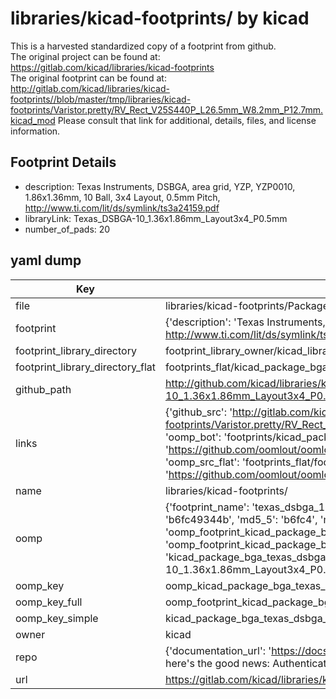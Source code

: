 # libraries/kicad-footprints/ by kicad  
This is a harvested standardized copy of a footprint from github.  
The original project can be found at:  
https://gitlab.com/kicad/libraries/kicad-footprints  
The original footprint can be found at:
http://gitlab.com/kicad/libraries/kicad-footprints//blob/master/tmp/libraries/kicad-footprints/Varistor.pretty/RV_Rect_V25S440P_L26.5mm_W8.2mm_P12.7mm.kicad_mod
Please consult that link for additional, details, files, and license information.  
## Footprint Details
* description: Texas Instruments, DSBGA, area grid, YZP, YZP0010, 1.86x1.36mm, 10 Ball, 3x4 Layout, 0.5mm Pitch, http://www.ti.com/lit/ds/symlink/ts3a24159.pdf  
* libraryLink: Texas_DSBGA-10_1.36x1.86mm_Layout3x4_P0.5mm  
* number_of_pads: 20  
## yaml dump  
| Key | Value |  
| --- | --- |  
| file | libraries/kicad-footprints/Package_BGA.pretty/Texas_DSBGA-10_1.36x1.86mm_Layout3x4_P0.5mm.kicad_mod |  
| footprint | {'description': 'Texas Instruments, DSBGA, area grid, YZP, YZP0010, 1.86x1.36mm, 10 Ball, 3x4 Layout, 0.5mm Pitch, http://www.ti.com/lit/ds/symlink/ts3a24159.pdf', 'libraryLink': 'Texas_DSBGA-10_1.36x1.86mm_Layout3x4_P0.5mm', 'number_of_pads': 20} |  
| footprint_library_directory | footprint_library_owner/kicad_libraries/kicad-footprints/ |  
| footprint_library_directory_flat | footprints_flat/kicad_package_bga_texas_dsbga_10_1_36x1_86mm_layout3x4_p0_5mm/working |  
| github_path | http://github.com/kicad/libraries/kicad-footprints//blob/master/tmp/libraries/kicad-footprints/Package_BGA.pretty/Texas_DSBGA-10_1.36x1.86mm_Layout3x4_P0.5mm.kicad_mod |  
| links | {'github_src': 'http://gitlab.com/kicad/libraries/kicad-footprints//blob/master/tmp/libraries/kicad-footprints/Varistor.pretty/RV_Rect_V25S440P_L26.5mm_W8.2mm_P12.7mm.kicad_mod', 'github_src_repo': 'https://gitlab.com/kicad/libraries/kicad-footprints', 'oomp_bot': 'footprints/kicad_package_bga_texas_dsbga_10_1_36x1_86mm_layout3x4_p0_5mm/working', 'oomp_bot_github': 'https://github.com/oomlout/oomlout_oomp_footprint_bot/tree/main/footprints/kicad_package_bga_texas_dsbga_10_1_36x1_86mm_layout3x4_p0_5mm/working', 'oomp_src_flat': 'footprints_flat/footprints_flat/kicad_package_bga_texas_dsbga_10_1_36x1_86mm_layout3x4_p0_5mm/working', 'oomp_src_flat_github': 'https://github.com/oomlout/oomlout_oomp_footprint_src/tree/main/footprints_flat/kicad_package_bga_texas_dsbga_10_1_36x1_86mm_layout3x4_p0_5mm/working'} |  
| name | libraries/kicad-footprints/ |  
| oomp | {'footprint_name': 'texas_dsbga_10_1_36x1_86mm_layout3x4_p0_5mm', 'library_name': 'package_bga', 'md5': 'b6fc49344be9d0cacb629b798e238a2a', 'md5_10': 'b6fc49344b', 'md5_5': 'b6fc4', 'md5_6': 'b6fc49', 'oomp_key': 'oomp_kicad_package_bga_texas_dsbga_10_1_36x1_86mm_layout3x4_p0_5mm', 'oomp_key_extra': 'oomp_footprint_kicad_package_bga_texas_dsbga_10_1_36x1_86mm_layout3x4_p0_5mm', 'oomp_key_full': 'oomp_footprint_kicad_package_bga_texas_dsbga_10_1_36x1_86mm_layout3x4_p0_5mm_b6fc49', 'oomp_key_simple': 'kicad_package_bga_texas_dsbga_10_1_36x1_86mm_layout3x4_p0_5mm', 'original_filename': 'libraries/kicad-footprints/Package_BGA.pretty/Texas_DSBGA-10_1.36x1.86mm_Layout3x4_P0.5mm.kicad_mod', 'owner_name': 'kicad'} |  
| oomp_key | oomp_kicad_package_bga_texas_dsbga_10_1_36x1_86mm_layout3x4_p0_5mm |  
| oomp_key_full | oomp_footprint_kicad_package_bga_texas_dsbga_10_1_36x1_86mm_layout3x4_p0_5mm |  
| oomp_key_simple | kicad_package_bga_texas_dsbga_10_1_36x1_86mm_layout3x4_p0_5mm |  
| owner | kicad |  
| repo | {'documentation_url': 'https://docs.github.com/rest/overview/resources-in-the-rest-api#rate-limiting', 'message': "API rate limit exceeded for 84.66.173.59. (But here's the good news: Authenticated requests get a higher rate limit. Check out the documentation for more details.)"} |  
| url | https://gitlab.com/kicad/libraries/kicad-footprints |  

